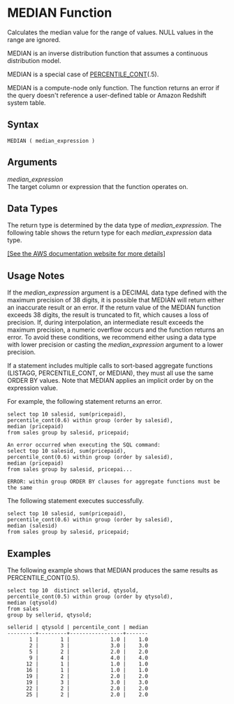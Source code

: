 # MEDIAN Function<a name="r_MEDIAN"></a>

Calculates the median value for the range of values\. NULL values in the range are ignored\.

MEDIAN is an inverse distribution function that assumes a continuous distribution model\.

MEDIAN is a special case of [PERCENTILE\_CONT](r_PERCENTILE_CONT.md)\(\.5\)\.

MEDIAN is a compute\-node only function\. The function returns an error if the query doesn't reference a user\-defined table or Amazon Redshift system table\.

## Syntax<a name="r_MEDIAN-synopsis"></a>

```
MEDIAN ( median_expression )
```

## Arguments<a name="r_MEDIAN-arguments"></a>

 *median\_expression*   
The target column or expression that the function operates on\.

## Data Types<a name="r_MEDIAN-data-types"></a>

The return type is determined by the data type of *median\_expression*\. The following table shows the return type for each *median\_expression* data type\.

[\[See the AWS documentation website for more details\]](http://docs.aws.amazon.com/redshift/latest/dg/r_MEDIAN.html)

## Usage Notes<a name="w3ab1c35c11c13c27c17"></a>

If the *median\_expression* argument is a DECIMAL data type defined with the maximum precision of 38 digits, it is possible that MEDIAN will return either an inaccurate result or an error\. If the return value of the MEDIAN function exceeds 38 digits, the result is truncated to fit, which causes a loss of precision\. If, during interpolation, an intermediate result exceeds the maximum precision, a numeric overflow occurs and the function returns an error\. To avoid these conditions, we recommend either using a data type with lower precision or casting the *median\_expression* argument to a lower precision\. 

If a statement includes multiple calls to sort\-based aggregate functions \(LISTAGG, PERCENTILE\_CONT, or MEDIAN\), they must all use the same ORDER BY values\. Note that MEDIAN applies an implicit order by on the expression value\. 

For example, the following statement returns an error\. 

```
select top 10 salesid, sum(pricepaid), 
percentile_cont(0.6) within group (order by salesid),
median (pricepaid)
from sales group by salesid, pricepaid;

An error occurred when executing the SQL command:
select top 10 salesid, sum(pricepaid), 
percentile_cont(0.6) within group (order by salesid),
median (pricepaid)
from sales group by salesid, pricepai...

ERROR: within group ORDER BY clauses for aggregate functions must be the same
```

The following statement executes successfully\. 

```
select top 10 salesid, sum(pricepaid), 
percentile_cont(0.6) within group (order by salesid),
median (salesid)
from sales group by salesid, pricepaid;
```

## Examples<a name="r_MEDIAN-examples"></a>

The following example shows that MEDIAN produces the same results as PERCENTILE\_CONT\(0\.5\)\. 

```
select top 10  distinct sellerid, qtysold, 
percentile_cont(0.5) within group (order by qtysold),
median (qtysold) 
from sales
group by sellerid, qtysold;

sellerid | qtysold | percentile_cont | median
---------+---------+-----------------+-------
       1 |       1 |             1.0 |    1.0
       2 |       3 |             3.0 |    3.0
       5 |       2 |             2.0 |    2.0
       9 |       4 |             4.0 |    4.0
      12 |       1 |             1.0 |    1.0
      16 |       1 |             1.0 |    1.0
      19 |       2 |             2.0 |    2.0
      19 |       3 |             3.0 |    3.0
      22 |       2 |             2.0 |    2.0
      25 |       2 |             2.0 |    2.0
```